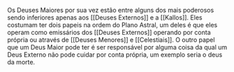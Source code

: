 Os Deuses Maiores por sua vez estão entre alguns dos mais poderosos sendo inferiores apenas aos [[Deuses Externos]] e a [[Kallos]]. Eles costumam ter dois papeis na ordem do Plano Astral, um deles é que eles operam como emissários dos [[Deuses Externos]] operando por conta própria ou através de [[Deuses Menores]] e [[Celestiais]]. O outro papel que um Deus Maior pode ter é ser responsável por alguma coisa da qual um Deus Externo não pode cuidar por conta própria, um exemplo seria o deus da morte.